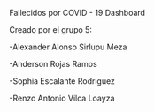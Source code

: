 Fallecidos por COVID - 19 Dashboard 

Creado por el grupo 5:


  -Alexander Alonso Sirlupu Meza
  
  -Anderson Rojas Ramos
  
  -Sophia Escalante Rodriguez
  
  -Renzo Antonio Vilca Loayza
